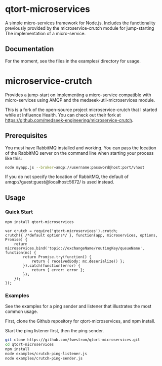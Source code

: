 # qtort-microservices

A simple micro-services framework for Node.js.  Includes the functionality
previously provided by the microservice-crutch module for jump-starting The
implementation of a micro-service.


## Documentation

For the moment, see the files in the examples/ directory for usage.


# microservice-crutch

Provides a jump-start on implementing a micro-service compatible with
micro-services using AMQP and the medseek-util-microservices module.

This is a fork of the open-source project microservice-crutch that I started
while at Influence Health.  You can check out their fork at
https://github.com/medseek-engineering/microservice-crutch.

## Prerequisites

You must have RabbitMQ installed and working.  You can pass the location of
the RabbitMQ server on the command line when starting your process like this:
```bash
node myapp.js --broker=amqp://username:password@host:port/vhost
```

If you do not specify the location of RabbitMQ, the default of
amqp://guest:guest@localhost:5672/ is used instead.


## Usage

### Quick Start

```bash
npm install qtort-microservices
```

```node
var crutch = require('qtort-microservices').crutch;
crutch({ /*default options*/ }, function(app, microservices, options, Promise) {
    return microservices.bind('topic://exchangeName/routingKey/queueName', function(mc) {
        return Promise.try(function() {
            return { receivedBody: mc.deserialize() };
        }).catch(function(error) {
            return { error: error };
        });
    });
});
```

### Examples

See the examples for a ping sender and listener that illustrates the most
common usage.

First, clone the Github repository for qtort-microservices, and npm install.

Start the ping listener first, then the ping sender.

```bash
git clone https://github.com/fwestrom/qtort-microservices.git
cd qtort-microservices
npm install
node examples/crutch-ping-listener.js
node examples/crutch-ping-sender.js
```
